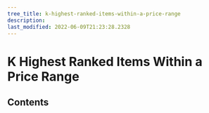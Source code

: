 ```yaml
---
tree_title: k-highest-ranked-items-within-a-price-range
description: 
last_modified: 2022-06-09T21:23:28.2328
---
```


# K Highest Ranked Items Within a Price Range

## Contents
